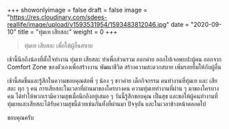 +++
showonlyimage = false
draft = false
image = "https://res.cloudinary.com/sdees-reallife/image/upload/v1593531954/1593483812046.jpg"
date = "2020-09-10"
title = "ทุ่มเท เสียสละ"
weight = 0
+++
> ทุ่มเท เสียสละ เพื่อให้ผู้อื่นสบาย

เช้านี้นึกถึงน้องที่ตั้งใจทำงาน ทุ่มเท เสียสละ ทำเพื่อส่วนรวม ออกค่าย ออกไปเจอพบปะผู้คน ออกจาก Comfort Zone ของตัวเองเพื่อสร้างงาน พัฒนาชีวิต สร้างความสะดวกสบาย เพิ่มรอยยิ้มให้กับผู้อื่น

เช้านี้สดชื่นและรู้สึกในความขอบคุณต่อพี่ ๆ น้อง ๆ ชาวค่าย เด็กกิจกรรม คนทำงานที่ทุ่มเท และ เสียสละ ทุก ๆ คน การเสียสละในเวลาที่ผ่านมาของใครบางคน ความทุ่มเททำงานที่ผ่าน ๆ มาของใครบางคน ได้ทำให้พวกเรามีความสุขเมื่อนึกถึงอยู่เสมอ ๆ วันนี้รู้สึกขอบคุณ เป็นสุข และขอให้ผู้คนทำงานที่ทุ่มเทและเสียสละได้รับความสุขนี้ด้วยเช่นกันทั้งที่ผ่านมา ปัจจุบัน และในเวลาข้างหน้าตลอดไป

ขอบคุณครับ
